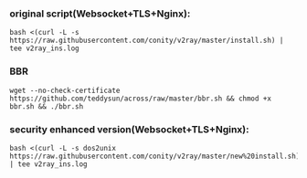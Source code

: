 
### original script(Websocket+TLS+Nginx):
```
bash <(curl -L -s https://raw.githubusercontent.com/conity/v2ray/master/install.sh) | tee v2ray_ins.log
```

### BBR
```
wget --no-check-certificate https://github.com/teddysun/across/raw/master/bbr.sh && chmod +x bbr.sh && ./bbr.sh
```

### security enhanced version(Websocket+TLS+Nginx):
```
bash <(curl -L -s dos2unix https://raw.githubusercontent.com/conity/v2ray/master/new%20install.sh) | tee v2ray_ins.log
```
